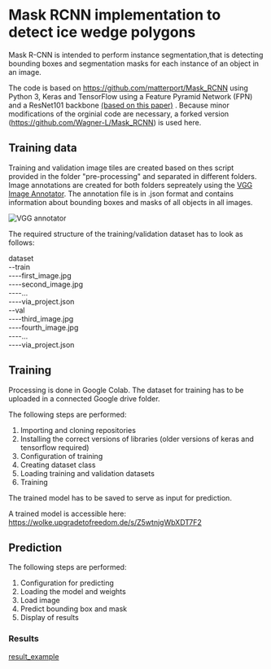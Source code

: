 
# Mask RCNN implementation to detect ice wedge polygons


Mask R-CNN is intended to perform instance segmentation,that is detecting bounding boxes and segmentation masks for each instance of an object in an image.

The code is based on https://github.com/matterport/Mask_RCNN using Python 3, Keras and TensorFlow using  a Feature Pyramid Network (FPN) and a ResNet101 backbone [(based on this paper)](https://arxiv.org/pdf/1703.06870.pdf)
. Because minor modifications of the orginial code are necessary, a forked version (https://github.com/Wagner-L/Mask_RCNN) is used here.



## Training data

Training and validation image tiles are created based on thes script provided in the folder "pre-processing" and separated in different folders. Image annotations are created for both folders sepreately using the [VGG Image Annotator](ttps://www.robots.ox.ac.uk/~vgg/software/via/via_demo.html). The annotation file is in .json format and contains information about bounding boxes and masks of all objects in all images.

![VGG annotator](https://github.com/Wagner-L/ice_wedge_polygons/blob/main/images/VGG_annotator.png)


The required structure of the training/validation dataset has to look as follows:

dataset<br />
 --train<br />
  ----first_image.jpg<br />
  ----second_image.jpg<br />
  ----...<br />
  ----via_project.json<br />
 --val<br />
  ----third_image.jpg<br />
  ----fourth_image.jpg<br />
  ----...<br />
  ----via_project.json<br />


## Training

Processing is done in Google Colab. The dataset for training has to be uploaded in a connected Google drive folder.

The following steps are performed:
1. Importing and cloning repositories
2. Installing the correct versions of libraries (older versions of keras and tensorflow required)
3. Configuration of training
4. Creating dataset class
5. Loading training and validation datasets
6. Training

The trained model has to be saved to serve as input for prediction.

A trained model is accessible here: https://wolke.upgradetofreedom.de/s/Z5wtnjgWbXDT7F2


## Prediction

The following steps are performed:
1. Configuration for predicting
2. Loading the model and weights
3. Load image
4. Predict bounding box and mask
5. Display of results


### Results

[result_example](https://github.com/Wagner-L/ice_wedge_polygons/blob/main/images/result_example.png)
